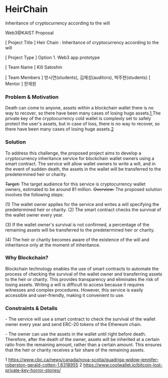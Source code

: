 # HeirChain
Inheritance of cryptocurrency according to the will

<a name="br1"></a>Web3@KAIST Proposal

[ Project Title ] Heir Chain : Inheritance of cryptocurrency according to the will

[ Project Type ] Option 1. Web3 app prototype

[ Team Name ] Kill Satoshin

[ Team Members ] 방시연(students), 김재성(auditors), 박주현(students)
 [ Mentor ] 한재원

### Problem & Motivation

Death can come to anyone, assets within a blockchain wallet there is no way to recover, so there have been many cases
of losing huge assets.[1](#br1)[ ](#br1)The private key of the cryptocurrency cold wallet is complexly set to safely protect the user's
 assets, but in case of loss, there is no way to recover, so there have been many cases of losing huge assets.[2](#br1)

### Solution

To address this challenge, the proposed project aims to develop a cryptocurrency inheritance service for blockchain
wallet owners using a smart contract. The service will allow wallet owners to write a will, and in the event of sudden
death, the assets in the wallet will be transferred to the predetermined heir or charity.

~~Target:~~ The target audience for this service is cryptocurrency wallet owners, estimated to be around 81 million.
~~Overview:~~ The proposed solution involves the following steps:

(1) The wallet owner applies for the service and writes a will specifying the predetermined heir or charity.
 (2) The smart contract checks the survival of the wallet owner every year.

(3) If the wallet owner's survival is not confirmed, a percentage of the remaining assets will be transferred to the
 predetermined heir or charity.

(4) The heir or charity becomes aware of the existence of the will and inheritance only at the moment of inheritance.

### Why Blockchain?

Blockchain technology enables the use of smart contracts to automate the process of checking the survival of the wallet
owner and transferring assets to the heir or charity. This provides transparency and eliminates the risk of losing assets.
Writing a will is difficult to access because it requires witnesses and complex procedures. However, this service is easily
accessible and user-friendly, making it convenient to use.

### Constraints & Details

\- The service will use a smart contract to check the survival of the wallet owner every year and send ERC-20 tokens
 of the Ethereum chain.

\- The owner can use the assets in the wallet until right before death. Therefore, after the death of the owner, assets
 will be inherited at a certain ratio from the remaining amount, rather than a certain amount. This ensures that the
 heir or charity receives a fair share of the remaining assets.

1 https://www.cbc.ca/news/canada/nova-scotia/quadriga-widow-jennifer-roberston-gerald-cotten-1.6318955
2 https://www.coolwallet.io/bitcoin-lost-private-key-horror-stories/
